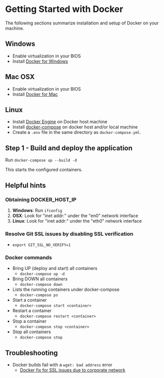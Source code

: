 # Getting Started with Docker
The following sections summarize installation and setup of Docker on your machine.
## Windows
- Enable virtualization in your BIOS
- Install [Docker for Windows](https://store.docker.com/editions/community/docker-ce-desktop-windows)
## Mac OSX
- Enable virtualization in your BIOS
- Install [Docker for Mac](https://hub.docker.com/editions/community/docker-ce-desktop-mac/)
## Linux
- Install [Docker Engine](https://store.docker.com/search?type=edition&offering=community&operating_system=linux) on Docker host machine
- Install [docker-compose](https://docs.docker.com/compose/install/) on docker host and/or local machine
- Create a ```.env``` file in the same directory as ```docker-compose.yml```. 

## Step 1 - Build and deploy the application
Run ```docker-compose up --build -d```

This starts the configured containers.

## Helpful hints

 ### Obtaining DOCKER_HOST_IP
1. **Windows**: Run `ifconfig`
2. **OSX**: Look for "inet addr:" under the "en0" network interface
3. **Linux**: Look for "inet addr:" under the "eth0" network interface
  
 ### Resolve Git SSL issues by disabling SSL verification
   - `export GIT_SSL_NO_VERIFY=1`
 ### Docker commands
 - Bring UP (deploy and start) all containers 
   - `docker-compose up -d`
 - Bring DOWN all containers 
   - `docker-compose down`
 - Lists the running containers under docker-compose
   - `docker-compose ps`
 - Start a container
   - `docker-compose start <container>`
 - Restart a container
   - `docker-compose restart <container>`
 - Stop a container
   - `docker-compose stop <container>`
 - Stop all containers
   - `docker-compose stop`

## Troubleshooting

- Docker builds fail with a `wget: bad address` error
   - [Docker fix for SSL issues due to corporate network](https://github.com/usdot-jpo-ode/jpo-ode/wiki/Docker-fix-for-SSL-issues-due-to-corporate-network)
